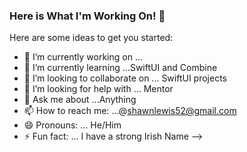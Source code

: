 ### Here is What I'm Working On! 👋



Here are some ideas to get you started:

- 🔭 I’m currently working on ...
- 🌱 I’m currently learning ...SwiftUI and Combine
- 👯 I’m looking to collaborate on ... SwiftUI projects
- 🤔 I’m looking for help with ... Mentor
- 💬 Ask me about ...Anything
- 📫 How to reach me: ...@shawnlewis52@gmail.com
- 😄 Pronouns: ... He/Him
- ⚡ Fun fact: ... I have a strong Irish Name
-->
